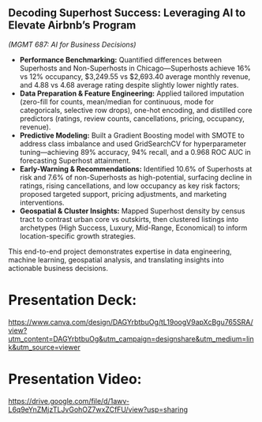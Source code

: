 ## Decoding Superhost Success: Leveraging AI to Elevate Airbnb’s Program

_(MGMT 687: AI for Business Decisions)_

- **Performance Benchmarking:** Quantified differences between Superhosts and Non-Superhosts in Chicago—Superhosts achieve 16% vs 12% occupancy, \$3,249.55 vs \$2,693.40 average monthly revenue, and 4.88 vs 4.68 average rating despite slightly lower nightly rates.
- **Data Preparation & Feature Engineering:** Applied tailored imputation (zero-fill for counts, mean/median for continuous, mode for categoricals, selective row drops), one-hot encoding, and distilled core predictors (ratings, review counts, cancellations, pricing, occupancy, revenue).
- **Predictive Modeling:** Built a Gradient Boosting model with SMOTE to address class imbalance and used GridSearchCV for hyperparameter tuning—achieving 89% accuracy, 94% recall, and a 0.968 ROC AUC in forecasting Superhost attainment.
- **Early-Warning & Recommendations:** Identified 10.6% of Superhosts at risk and 7.6% of non-Superhosts as high-potential, surfacing decline in ratings, rising cancellations, and low occupancy as key risk factors; proposed targeted support, pricing adjustments, and marketing interventions.
- **Geospatial & Cluster Insights:** Mapped Superhost density by census tract to contrast urban core vs outskirts, then clustered listings into archetypes (High Success, Luxury, Mid-Range, Economical) to inform location-specific growth strategies.

This end-to-end project demonstrates expertise in data engineering, machine learning, geospatial analysis, and translating insights into actionable business decisions.

# Presentation Deck: 

https://www.canva.com/design/DAGYrbtbuOg/tL19oogV9apXcBgu765SRA/view?utm_content=DAGYrbtbuOg&utm_campaign=designshare&utm_medium=link&utm_source=viewer

# Presentation Video:

https://drive.google.com/file/d/1awv-L6q9eYnZMjzTLJvGohOZ7wxZCfFU/view?usp=sharing
